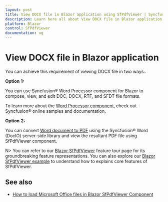 ```yaml
---
layout: post
title: View DOCX file in Blazor application using SfPdfViewer | Syncfusion
description: Learn here all about View DOCX file in Blazor application in Syncfusion Blazor SfPdfViewer component and more.
platform: Blazor
control: SfPdfViewer
documentation: ug
---
```


# View DOCX file in Blazor application

You can achieve this requirement of viewing DOCX file in two ways:.

**Option** **1:**

You can use Syncfusion&reg; Word Processor component for Blazor to compose, view, and edit DOC, DOCX, RTF, and SFDT file formats.

To learn more about the [Word Processor component](https://www.syncfusion.com/blazor-components/blazor-word-processor), check out Syncfusion&reg; online samples and documentation.

**Option** **2:**

You can convert [Word document to PDF](https://help.syncfusion.com/file-formats/docio/word-to-pdf) using the Syncfusion&reg; Word (DocIO) server-side library and view the resultant PDF file using SfPdfViewer component.

N> You can refer to our [Blazor SfPdfViewer](https://www.syncfusion.com/blazor-components/blazor-pdf-viewer) feature tour page for its groundbreaking feature representations. You can also explore our [Blazor SfPdfViewer example](https://blazor.syncfusion.com/demos/pdf-viewer-2/default-functionalities?theme=bootstrap4) to understand how to explains core features of SfPdfViewer.

## See also

* [How to load Microsoft Office files in Blazor SfPdfViewer Component](./load-office-files)